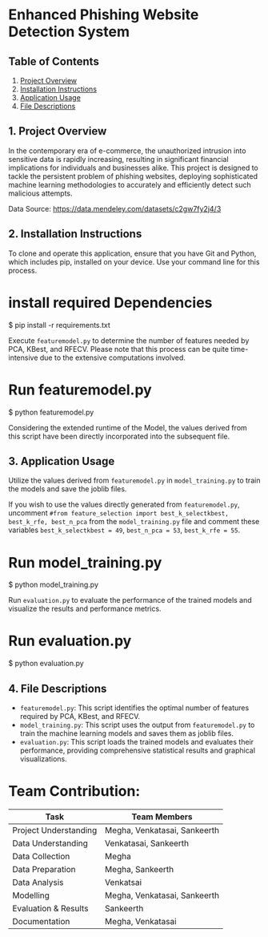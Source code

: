 # Enhanced Phishing Website Detection System

## Table of Contents
1. [Project Overview](#project-overview)
2. [Installation Instructions](#installation-instructions)
3. [Application Usage](#application-usage)
4. [File Descriptions](#file-descriptions)

<a name="project-overview"></a>
## 1. Project Overview
In the contemporary era of e-commerce, the unauthorized intrusion into sensitive data is rapidly increasing, resulting in significant financial implications for individuals and businesses alike. This project is designed to tackle the persistent problem of phishing websites, deploying sophisticated machine learning methodologies to accurately and efficiently detect such malicious attempts.

Data Source: https://data.mendeley.com/datasets/c2gw7fy2j4/3

<a name="installation-instructions"></a>
## 2. Installation Instructions
To clone and operate this application, ensure that you have Git and Python, which includes pip, installed on your device. Use your command line for this process.

# install required Dependencies
$ pip install -r requirements.txt

Execute `featuremodel.py` to determine the number of features needed by PCA, KBest, and RFECV. Please note that this process can be quite time-intensive due to the extensive computations involved.

# Run featuremodel.py
$ python featuremodel.py

Considering the extended runtime of the Model, the values derived from this script have been directly incorporated into the subsequent file.

<a name="application-usage"></a>
## 3. Application Usage
Utilize the values derived from `featuremodel.py` in `model_training.py` to train the models and save the joblib files.

If you wish to use the values directly generated from `featuremodel.py`, uncomment `#from feature_selection import best_k_selectkbest, best_k_rfe, best_n_pca` from the `model_training.py` file and comment these variables `best_k_selectkbest = 49`, `best_n_pca = 53`, `best_k_rfe = 55`.

# Run model_training.py
$ python model_training.py


Run `evaluation.py` to evaluate the performance of the trained models and visualize the results and performance metrics.

# Run evaluation.py
$ python evaluation.py


<a name="file-descriptions"></a>
## 4. File Descriptions
- `featuremodel.py`: This script identifies the optimal number of features required by PCA, KBest, and RFECV.
- `model_training.py`: This script uses the output from `featuremodel.py` to train the machine learning models and saves them as joblib files.
- `evaluation.py`: This script loads the trained models and evaluates their performance, providing comprehensive statistical results and graphical visualizations.


# Team Contribution:
| Task                 | Team Members               |
|----------------------|----------------------------|
| Project Understanding| Megha, Venkatasai, Sankeerth|
| Data Understanding   | Venkatasai, Sankeerth      |
| Data Collection      | Megha                      |
| Data Preparation     | Megha, Sankeerth           |
| Data Analysis        | Venkatsai
| Modelling            | Megha, Venkatasai, Sankeerth|
| Evaluation & Results | Sankeerth                  |
| Documentation        | Megha, Venkatasai          |



